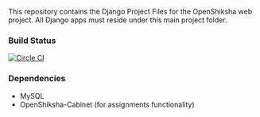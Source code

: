This repository contains the Django Project Files for the OpenShiksha web project. All Django apps must reside under this main project folder.

### Build Status
[![Circle CI](https://circleci.com/gh/oasisvali/hwcentral.svg?style=svg&circle-token=4426c27b76092a19cc72aafd6ad0b507096be89a)](https://circleci.com/gh/oasisvali/hwcentral)

### Dependencies

* MySQL
* OpenShiksha-Cabinet (for assignments functionality)
